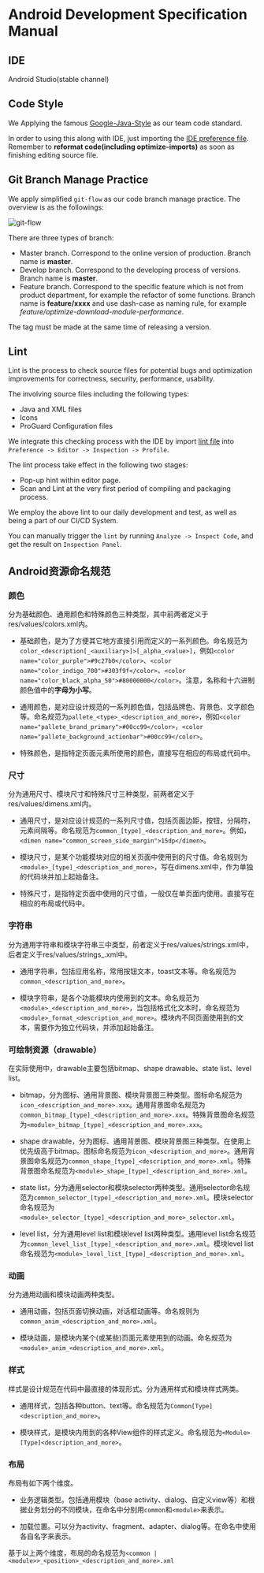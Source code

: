 # Android Development Specification Manual

## IDE
Android Studio(stable channel)

## Code Style
We Applying the famous [Google-Java-Style](https://google.github.io/styleguide/javaguide.html) as our team code standard.

In order to using this along with IDE, just importing the [IDE preference file](https://github.com/qiandaodao/team-dev-spec/raw/master/android/assets/qiandaodao-code-style-settings-for-as.jar). Remember to **reformat code(including optimize-imports)** as soon as finishing editing source file.

## Git Branch Manage Practice
We apply simplified `git-flow` as our code branch manage practice. The overview is as the followings:

![git-flow](https://github.com/qiandaodao/team-dev-spec/raw/master/android/assets/qiandaodao-git-flow.png)

There are three types of branch:
- Master branch. Correspond to the online version of production. Branch name is **master**.
- Develop branch. Correspond to the developing process of versions. Branch name is **master**.
- Feature branch. Correspond to the specific feature which is not from product department, for example the refactor of some functions. Branch name is **feature/xxxx** and use dash-case as naming rule, for example *feature/optimize-download-module-performance*.

The tag must be made at the same time of releasing a version.

## Lint
Lint is the process to check source files for potential bugs and optimization improvements for correctness, security, performance, usability.

The involving source files including the following types:
- Java and XML files
- Icons
- ProGuard Configuration files

We integrate this checking process with the IDE by import [lint file](https://github.com/qiandaodao/team-dev-spec/raw/master/android/assets/qiandaodao-lint-for-as.xml) into `Preference -> Editor -> Inspection -> Profile`.

The lint process take effect in the following two stages:
- Pop-up hint within editor page.
- Scan and Lint at the very first period of compiling and packaging process.

We employ the above lint to our daily development and test, as well as being a part of our CI/CD System.

You can manually trigger the `lint` by running `Analyze -> Inspect Code`, and get the result on `Inspection Panel`.

## Android资源命名规范
### 颜色
分为基础颜色、通用颜色和特殊颜色三种类型，其中前两者定义于res/values/colors.xml内。
- 基础颜色，是为了方便其它地方直接引用而定义的一系列颜色。命名规范为`color_<description[_<auxiliary>]>[_alpha_<value>]`，例如`<color name="color_purple">#9c27b0</color>`、`<color name="color_indigo_700">#303f9f</color>`、`<color name="color_black_alpha_50">#80000000</color>`。注意，名称和十六进制颜色值中的**字母为小写**。

- 通用颜色，是对应设计规范的一系列颜色值，包括品牌色、背景色、文字颜色等。命名规范为`pallete_<type>_<description_and_more>`，例如`<color name="pallete_brand_primary">#00cc99</color>`，`<color name="pallete_background_actionbar">#00cc99</color>`。

- 特殊颜色，是指特定页面元素所使用的颜色，直接写在相应的布局或代码中。

### 尺寸
分为通用尺寸、模块尺寸和特殊尺寸三种类型，前两者定义于res/values/dimens.xml内。
- 通用尺寸，是对应设计规范的一系列尺寸值，包括页面边距，按钮，分隔符，元素间隔等。命名规范为`common_[type]_<description_and_more>`。例如，`<dimen name="common_screen_side_margin">15dp</dimen>`。

- 模块尺寸，是某个功能模块对应的相关页面中使用到的尺寸值。命名规则为`<module>_[type]_<description_and_more>`，写在dimens.xml中，作为单独的代码块并加上起始备注。

- 特殊尺寸，是指特定页面中使用的尺寸值，一般仅在单页面内使用。直接写在相应的布局或代码中。

### 字符串
分为通用字符串和模块字符串三中类型，前者定义于res/values/strings.xml中，后者定义于res/values/strings_<module>.xml中。
- 通用字符串，包括应用名称，常用按钮文本，toast文本等。命名规范为`common_<description_and_more>`。

- 模块字符串，是各个功能模块内使用到的文本。命名规范为`<module>_<description_and_more>`，当包括格式化文本时，命名规范为`<module>_format_<description_and_more>`。模块内不同页面使用到的文本，需要作为独立代码块，并添加起始备注。

### 可绘制资源（drawable）
在实际使用中，drawable主要包括bitmap、shape drawable、state list、level list。
- bitmap，分为图标、通用背景图、模块背景图三种类型。图标命名规范为`icon_<description_and_more>.xxx`。通用背景图命名规范为`common_bitmap_[type]_<description_and_more>.xxx`。特殊背景图命名规范为`<module>_bitmap_[type]_<description_and_more>.xxx`。

- shape drawable，分为图标、通用背景图、模块背景图三种类型。在使用上优先级高于bitmap。图标命名规范为`icon_<description_and_more>`。通用背景图命名规范为`common_shape_[type]_<description_and_more>.xml`。特殊背景图命名规范为`<module>_shape_[type]_<description_and_more>.xml`。

- state list，分为通用selector和模块selector两种类型。通用selector命名规范为`common_selector_[type]_<description_and_more>.xml`。模块selector命名规范为`<module>_selector_[type]_<description_and_more>_selector.xml`。

- level list，分为通用level list和模块level list两种类型。通用level list命名规范为`common_level_list_[type]_<description_and_more>.xml`。模块level list命名规范为`<module>_level_list_[type]_<description_and_more>.xml`。

### 动画
分为通用动画和模块动画两种类型。
- 通用动画，包括页面切换动画，对话框动画等。命名规则为`common_anim_<description_and_more>.xml`。

- 模块动画，是模块内某个(或某些)页面元素使用到的动画。命名规范为`<module>_anim_<description_and_more>.xml`。

### 样式
样式是设计规范在代码中最直接的体现形式。分为通用样式和模块样式两类。
- 通用样式，包括各种button、text等。命名规范为`Common[Type]<description_and_more>`。

- 模块样式，是模块内用到的各种View组件的样式定义。命名规范为`<Module>[Type]<description_and_more>`。

### 布局
布局有如下两个维度。
- 业务逻辑类型。包括通用模块（base activity、dialog、自定义view等）和根据业务划分的不同模块，在命名中分别用`common`和`<module>`来表示。

- 加载位置。可以分为activity、fragment、adapter、dialog等。在命名中使用各自名字来表示。

基于以上两个维度，布局的命名规范为`<common | <module>>_<position>_<description_and_more>.xml`
